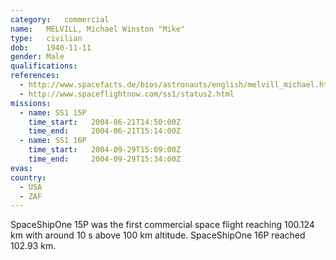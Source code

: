```yaml
---
category:	commercial
name:	MELVILL, Michael Winston "Mike"
type:	civilian
dob:	1940-11-11
gender:	Male
qualifications:
references:
  - http://www.spacefacts.de/bios/astronauts/english/melvill_michael.htm
  - http://www.spaceflightnow.com/ss1/status2.html
missions:
  - name: SS1 15P
    time_start:   2004-06-21T14:50:00Z
    time_end:     2004-06-21T15:14:00Z
  - name: SS1 16P
    time_start:   2004-09-29T15:09:00Z
    time_end:     2004-09-29T15:34:00Z
evas:
country:
  - USA
  - ZAF
---
```


SpaceShipOne 15P was the first commercial space flight reaching 100.124 km with around 10 s above 100 km altitude. SpaceShipOne 16P reached 102.93 km.
